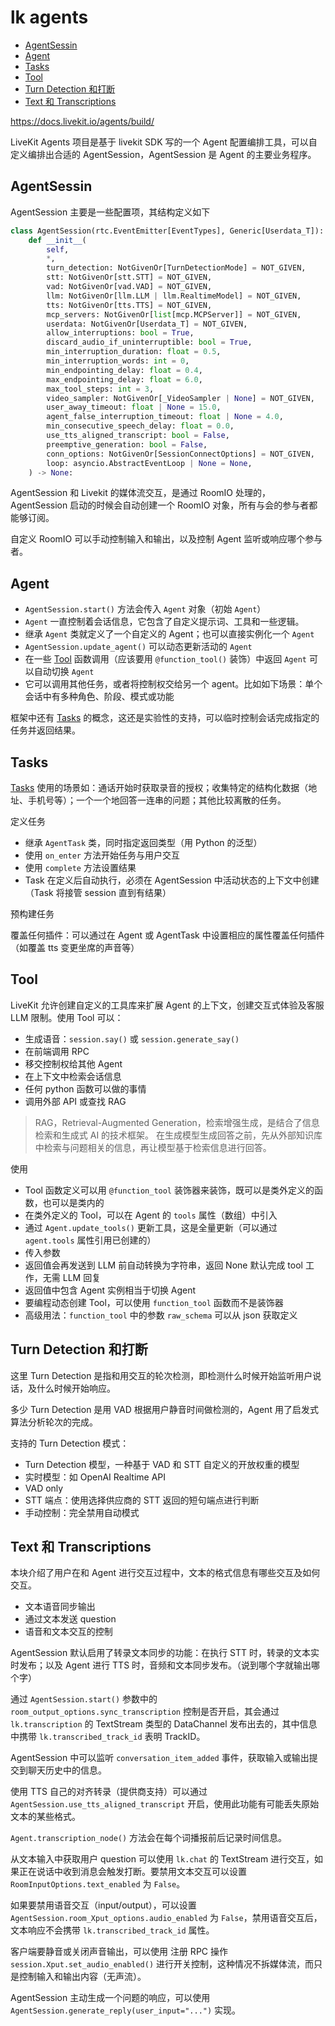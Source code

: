 # lk agents

- [AgentSessin](#agentsessin)
- [Agent](#agent)
- [Tasks](#tasks)
- [Tool](#tool)
- [Turn Detection 和打断](#turn-detection-和打断)
- [Text 和 Transcriptions](#text-和-transcriptions)

https://docs.livekit.io/agents/build/

LiveKit Agents 项目是基于 livekit SDK 写的一个 Agent 配置编排工具，可以自定义编排出合适的 AgentSession，AgentSession 是 Agent 的主要业务程序。

## AgentSessin

AgentSession 主要是一些配置项，其结构定义如下

```py
class AgentSession(rtc.EventEmitter[EventTypes], Generic[Userdata_T]):
    def __init__(
        self,
        *,
        turn_detection: NotGivenOr[TurnDetectionMode] = NOT_GIVEN,
        stt: NotGivenOr[stt.STT] = NOT_GIVEN,
        vad: NotGivenOr[vad.VAD] = NOT_GIVEN,
        llm: NotGivenOr[llm.LLM | llm.RealtimeModel] = NOT_GIVEN,
        tts: NotGivenOr[tts.TTS] = NOT_GIVEN,
        mcp_servers: NotGivenOr[list[mcp.MCPServer]] = NOT_GIVEN,
        userdata: NotGivenOr[Userdata_T] = NOT_GIVEN,
        allow_interruptions: bool = True,
        discard_audio_if_uninterruptible: bool = True,
        min_interruption_duration: float = 0.5,
        min_interruption_words: int = 0,
        min_endpointing_delay: float = 0.4,
        max_endpointing_delay: float = 6.0,
        max_tool_steps: int = 3,
        video_sampler: NotGivenOr[_VideoSampler | None] = NOT_GIVEN,
        user_away_timeout: float | None = 15.0,
        agent_false_interruption_timeout: float | None = 4.0,
        min_consecutive_speech_delay: float = 0.0,
        use_tts_aligned_transcript: bool = False,
        preemptive_generation: bool = False,
        conn_options: NotGivenOr[SessionConnectOptions] = NOT_GIVEN,
        loop: asyncio.AbstractEventLoop | None = None,
    ) -> None:
```

AgentSession 和 Livekit 的媒体流交互，是通过 RoomIO 处理的，AgentSession 启动的时候会自动创建一个 RoomIO 对象，所有与会的参与者都能够订阅。

自定义 RoomIO 可以手动控制输入和输出，以及控制 Agent 监听或响应哪个参与者。

## Agent

- `AgentSession.start()` 方法会传入 `Agent` 对象（初始 `Agent`）
- `Agent` 一直控制着会话信息，它包含了自定义提示词、工具和一些逻辑。
- 继承 `Agent` 类就定义了一个自定义的 Agent；也可以直接实例化一个 `Agent`
- `AgentSession.update_agent()` 可以动态更新活动的 `Agent`
- 在一些 [Tool] 函数调用（应该要用 `@function_tool()` 装饰）中返回 `Agent` 可以自动切换 `Agent`
- 它可以调用其他任务，或者将控制权交给另一个 agent。比如如下场景：单个会话中有多种角色、阶段、模式或功能

框架中还有 [Tasks] 的概念，这还是实验性的支持，可以临时控制会话完成指定的任务并返回结果。

## Tasks

[Tasks]:https://docs.livekit.io/agents/build/workflows/#tasks

[Tasks] 使用的场景如：通话开始时获取录音的授权；收集特定的结构化数据（地址、手机号等）；一个一个地回答一连串的问题；其他比较离散的任务。

定义任务

- 继承 `AgentTask` 类，同时指定返回类型（用 Python 的泛型）
- 使用 `on_enter` 方法开始任务与用户交互
- 使用 `complete` 方法设置结果
- Task 在定义后自动执行，必须在 AgentSession 中活动状态的上下文中创建（Task 将接管 session 直到有结果）

预构建任务

覆盖任何插件：可以通过在 Agent 或 AgentTask 中设置相应的属性覆盖任何插件（如覆盖 tts 变更坐席的声音等）

## Tool

[Tool]: https://docs.livekit.io/agents/build/tools/#return-value

LiveKit 允许创建自定义的工具库来扩展 Agent 的上下文，创建交互式体验及客服 LLM 限制。使用 Tool 可以：

- 生成语音：`session.say()` 或 `session.generate_say()`
- 在前端调用 RPC
- 移交控制权给其他 Agent
- 在上下文中检索会话信息
- 任何 python 函数可以做的事情
- 调用外部 API 或查找 RAG

> RAG，Retrieval-Augmented Generation，检索增强生成，是结合了信息检索和生成式 AI 的技术框架。
> 在生成模型生成回答之前，先从外部知识库中检索与问题相关的信息，再让模型基于检索信息进行回答。

使用

- Tool 函数定义可以用 `@function_tool` 装饰器来装饰，既可以是类外定义的函数，也可以是类内的
- 在类外定义的 Tool，可以在 Agent 的 `tools` 属性（数组）中引入
- 通过 `Agent.update_tools()` 更新工具，这是全量更新（可以通过 `agent.tools` 属性引用已创建的）
- 传入参数
- 返回值会再发送到 LLM 前自动转换为字符串，返回 None 默认完成 tool 工作，无需 LLM 回复
- 返回值中包含 Agent 实例相当于切换 Agent
- 要编程动态创建 Tool，可以使用 `function_tool` 函数而不是装饰器
- 高级用法：`function_tool` 中的参数 `raw_schema` 可以从 json 获取定义

## Turn Detection 和打断

这里 Turn Detection 是指和用交互的轮次检测，即检测什么时候开始监听用户说话，及什么时候开始响应。

多少 Turn Detection 是用 VAD 根据用户静音时间做检测的，Agent 用了启发式算法分析轮次的完成。

支持的 Turn Detection 模式：

- Turn Detection 模型，一种基于 VAD 和 STT 自定义的开放权重的模型
- 实时模型：如 OpenAI Realtime API
- VAD only
- STT 端点：使用选择供应商的 STT 返回的短句端点进行判断
- 手动控制：完全禁用自动模式

## Text 和 Transcriptions

本块介绍了用户在和 Agent 进行交互过程中，文本的格式信息有哪些交互及如何交互。

- 文本语音同步输出
- 通过文本发送 question
- 语音和文本交互的控制

AgentSession 默认启用了转录文本同步的功能：在执行 STT 时，转录的文本实时发布；以及 Agent 进行 TTS 时，音频和文本同步发布。（说到哪个字就输出哪个字）

通过 `AgentSession.start()` 参数中的 `room_output_options.sync_transcription` 控制是否开启，其会通过 `lk.transcription` 的 TextStream 类型的 DataChannel 发布出去的，其中信息中携带 `lk.transcribed_track_id` 表明 TrackID。

AgentSession 中可以监听 `conversation_item_added` 事件，获取输入或输出提交到聊天历史中的信息。

使用 TTS 自己的对齐转录（提供商支持）可以通过 `AgentSession.use_tts_aligned_transcript` 开启，使用此功能有可能丢失原始文本的某些格式。

`Agent.transcription_node()` 方法会在每个词播报前后记录时间信息。

从文本输入中获取用户 question 可以使用 `lk.chat` 的 TextStream 进行交互，如果正在说话中收到消息会触发打断。要禁用文本交互可以设置 `RoomInputOptions.text_enabled` 为 `False`。

如果要禁用语音交互（input/output），可以设置 `AgentSession.room_Xput_options.audio_enabled` 为 `False`，禁用语音交互后，文本响应不会携带 `lk.transcribed_track_id` 属性。

客户端要静音或关闭声音输出，可以使用 注册 RPC 操作 `session.Xput.set_audio_enabled()` 进行开关控制，这种情况不拆媒体流，而只是控制输入和输出内容（无声流）。

AgentSession 主动生成一个问题的响应，可以使用 `AgentSession.generate_reply(user_input="...")` 实现。
